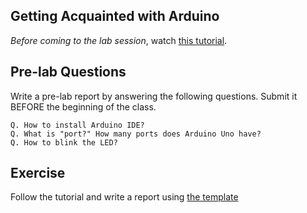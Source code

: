 ## Getting Acquainted with Arduino

*Before coming to the lab session*, watch [this tutorial](https://www.youtube.com/watch?v=fCxzA9_kg6s).


## Pre-lab Questions

Write a pre-lab report by answering the following questions. Submit it BEFORE the beginning of the class.

```
Q. How to install Arduino IDE?
Q. What is "port?" How many ports does Arduino Uno have?
Q. How to blink the LED?
```

## Exercise

Follow the tutorial and write a report using [the template](http://www.writing.utoronto.ca/advice/specific-types-of-writing/lab-report)


